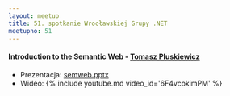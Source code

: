```yaml
---
layout: meetup
title: 51. spotkanie Wrocławskiej Grupy .NET
meetupno: 51
---
```


#### Introduction to the Semantic Web - [Tomasz Pluskiewicz]()
* Prezentacja: [semweb.pptx]({{BASE_PATH}}/assets/semweb.pptx)
* Wideo: {% include youtube.md video_id='6F4vcokimPM' %}
